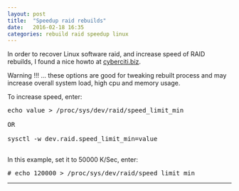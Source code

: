 ```yaml
---
layout: post
title:  "Speedup raid rebuilds"
date:   2016-02-18 16:35
categories: rebuild raid speedup linux
---
```


In order to recover Linux software raid, and increase speed of RAID rebuilds, I found a nice howto at [cyberciti.biz].

Warning !!! ... these options are good for tweaking rebuilt process and may increase overall system load, high cpu and memory usage.

To increase speed, enter:
<pre>
echo value > /proc/sys/dev/raid/speed_limit_min
 
OR

sysctl -w dev.raid.speed_limit_min=value

</pre> 
In this example, set it to 50000 K/Sec, enter:
<pre>
# echo 120000 > /proc/sys/dev/raid/speed_limit_min
</pre>


---
[cyberciti.biz]: <http://www.cyberciti.biz/tips/linux-raid-increase-resync-rebuild-speed.html>
